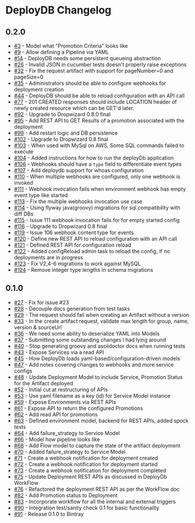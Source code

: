 # DeployDB Changelog

## 0.2.0

* [#3](https://github.com/lookout/deploydb/issues/3) - Model what "Promotion Criteria" looks like
* [#9](https://github.com/lookout/deploydb/issues/9) - Allow defining a Pipeline via YAML
* [#14](https://github.com/lookout/deploydb/issues/14) - DeployDB needs some persistent queueing abstraction
* [#26](https://github.com/lookout/deploydb/issues/26) - Invalid JSON in cucumber tests doesn't properly raise exceptions
* [#32](https://github.com/lookout/deploydb/issues/32) - Fix the request artifact with support for pageNumber=0 and pageSize=0
* [#35](https://github.com/lookout/deploydb/issues/35) - Administrators should be able to configure webhooks for deployment creation
* [#44](https://github.com/lookout/deploydb/issues/44) - DeployDB should be able to reload configuration with an API call
* [#77](https://github.com/lookout/deploydb/issues/77) - 201 CREATED responses should include LOCATION header of newly created resource which can be GET'd later.
* [#92](https://github.com/lookout/deploydb/issues/92) - Upgrade to Dropwizard 0.8.0 final
* [#95](https://github.com/lookout/deploydb/issues/95) - Add REST API to GET Results of a promotion associated with the deployment
* [#99](https://github.com/lookout/deploydb/issues/99) - Add restart logic and DB persistence
* [#102](https://github.com/lookout/deploydb/pull/102) - Upgrade to Dropwizard 0.8 final
* [#103](https://github.com/lookout/deploydb/issues/103) - When used with MySql on AWS, Some SQL commands failed to execute 
* [#104](https://github.com/lookout/deploydb/pull/104) - Added instructions for how to run the deployDb application
* [#106](https://github.com/lookout/deploydb/issues/106) - Webhooks should have a `type` field to differentiate event types
* [#107](https://github.com/lookout/deploydb/issues/107) - Add deploydb support for whoas configuration
* [#110](https://github.com/lookout/deploydb/issues/110) - When multiple webhooks are configured, only one webhook is invoked
* [#111](https://github.com/lookout/deploydb/issues/111) - Webhook invocation fails when environment webhook has empty event type like started
* [#113](https://github.com/lookout/deploydb/pull/113) - Fix the multiple webhooks invocation use case
* [#114](https://github.com/lookout/deploydb/pull/114) - Using flyway java(groovy) migrations for sql compatibility with diff DBs
* [#115](https://github.com/lookout/deploydb/pull/115) - Issue 111 webhook invocation fails for for empty started config
* [#116](https://github.com/lookout/deploydb/pull/116) - Upgrade to Dropwizard 0.8 final
* [#119](https://github.com/lookout/deploydb/pull/119) - Issue 106 webhook content type for events
* [#120](https://github.com/lookout/deploydb/issues/120) - Define new REST API to reload configuration with an API call
* [#121](https://github.com/lookout/deploydb/pull/121) - Defined REST API for configuration reload
* [#122](https://github.com/lookout/deploydb/pull/122) - Added configReload admin task to reload the config, if no deployments are in progress
* [#123](https://github.com/lookout/deploydb/pull/123) - Fix V2,4-6 migrations to work against MySQL
* [#124](https://github.com/lookout/deploydb/pull/124) - Remove integer type lengths in schema migrations


## 0.1.0

* [#27](https://github.com/lookout/deploydb/pull/27) - Fix for issue #23
* [#28](https://github.com/lookout/deploydb/issues/28) - Decouple docs generation from test tasks
* [#29](https://github.com/lookout/deploydb/issues/29) - The request should fail when creating an Artifact without a version
* [#33](https://github.com/lookout/deploydb/issues/33) - In the create artifact request, validate max length for group, name, version & sourceUrl
* [#36](https://github.com/lookout/deploydb/issues/36) - We need some ability to deserialize YAML into Models
* [#37](https://github.com/lookout/deploydb/pull/37) - Submitting some outstanding changes I had lying around
* [#40](https://github.com/lookout/deploydb/pull/40) - Stop generating groovy and asciidoctor docs when running tests
* [#43](https://github.com/lookout/deploydb/issues/43) - Expose Services via a read API
* [#45](https://github.com/lookout/deploydb/issues/45) - How DeployDb loads yaml-based/configuration-driven models
* [#47](https://github.com/lookout/deploydb/pull/47) - Add notes covering changes to webhooks and more service configs
* [#48](https://github.com/lookout/deploydb/issues/48) - Update Deployment Model to include Service, Promotion Status for the Artifact deployed
* [#52](https://github.com/lookout/deploydb/pull/52) - Initial cut at restructuring of APIs
* [#53](https://github.com/lookout/deploydb/issues/53) - Use yaml filename as a key (id) for Service Model instance
* [#59](https://github.com/lookout/deploydb/issues/59) - Expose Environments via REST APIs
* [#61](https://github.com/lookout/deploydb/issues/61) - Expose API to return the configured Promotions
* [#62](https://github.com/lookout/deploydb/pull/62) - Add read API for promotions
* [#63](https://github.com/lookout/deploydb/pull/63) - Defined environment model, backend for REST APIs, added spock tests
* [#64](https://github.com/lookout/deploydb/issues/64) - Add failure_strategy to Service Model
* [#66](https://github.com/lookout/deploydb/issues/66) - Model how pipeline looks like
* [#68](https://github.com/lookout/deploydb/issues/68) - Add Flow model to capture the state of the artifact deployment
* [#70](https://github.com/lookout/deploydb/pull/70) - Added failure_strategy to Service Model
* [#71](https://github.com/lookout/deploydb/issues/71) - Create a webhook notification for deployment created 
* [#72](https://github.com/lookout/deploydb/issues/72) - Create a webhook notification for deployment started 
* [#73](https://github.com/lookout/deploydb/issues/73) - Create a webhook notification for deployment completed
* [#75](https://github.com/lookout/deploydb/issues/75) - Update Deployment REST APIs as discussed in DeployDb WorkFlow
* [#76](https://github.com/lookout/deploydb/pull/76) - Refactored the deployment REST API as per the WorkFlow doc
* [#82](https://github.com/lookout/deploydb/issues/82) - Add Promotion status to Deployment
* [#83](https://github.com/lookout/deploydb/issues/83) - Incorporate workflow for all the internal and external triggers
* [#90](https://github.com/lookout/deploydb/issues/90) - Integration test/sanity check 0.1 for basic functionality
* [#91](https://github.com/lookout/deploydb/issues/91) - Release 0.1.0 to Bintray

